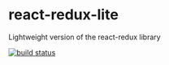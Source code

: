 # react-redux-lite
Lightweight version of the react-redux library

[![build status](https://travis-ci.org/ganemone/react-redux-lite.svg?branch=master)](https://travis-ci.org/ganemone/react-redux-lite)
